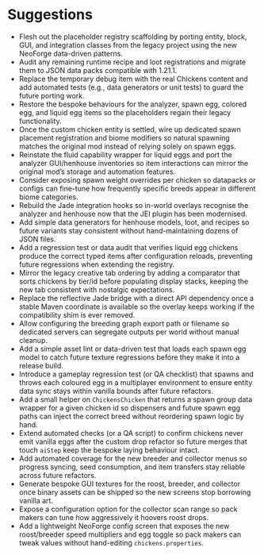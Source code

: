 # Suggestions

- Flesh out the placeholder registry scaffolding by porting entity, block, GUI, and integration classes from the legacy project using the new NeoForge data-driven patterns.
- Audit any remaining runtime recipe and loot registrations and migrate them to JSON data packs compatible with 1.21.1.
- Replace the temporary debug item with the real Chickens content and add automated tests (e.g., data generators or unit tests) to guard the future porting work.
- Restore the bespoke behaviours for the analyzer, spawn egg, colored egg, and liquid egg items so the placeholders regain their legacy functionality.
- Once the custom chicken entity is settled, wire up dedicated spawn placement registration and biome modifiers so natural spawning matches the original mod instead of relying solely on spawn eggs.
- Reinstate the fluid capability wrapper for liquid eggs and port the analyzer GUI/henhouse inventories so item interactions can mirror the original mod’s storage and automation features.
- Consider exposing spawn weight overrides per chicken so datapacks or configs can fine-tune how frequently specific breeds appear in different biome categories.
- Rebuild the Jade integration hooks so in-world overlays recognise the analyzer and henhouse now that the JEI plugin has been modernised.
- Add simple data generators for henhouse models, loot, and recipes so future variants stay consistent without hand-maintaining dozens of JSON files.
- Add a regression test or data audit that verifies liquid egg chickens produce the correct typed items after configuration reloads, preventing future regressions when extending the registry.
- Mirror the legacy creative tab ordering by adding a comparator that sorts chickens by tier/id before populating display stacks, keeping the new tab consistent with nostalgic expectations.
- Replace the reflective Jade bridge with a direct API dependency once a stable Maven coordinate is available so the overlay keeps working if the compatibility shim is ever removed.
- Allow configuring the breeding graph export path or filename so dedicated servers can segregate outputs per world without manual cleanup.
- Add a simple asset lint or data-driven test that loads each spawn egg model to catch future texture regressions before they make it into a release build.
- Introduce a gameplay regression test (or QA checklist) that spawns and throws each coloured egg in a multiplayer environment to ensure entity data sync stays within vanilla bounds after future refactors.
- Add a small helper on `ChickensChicken` that returns a spawn group data wrapper for a given chicken id so dispensers and future spawn egg paths can inject the correct breed without reordering spawn logic by hand.
- Extend automated checks (or a QA script) to confirm chickens never emit vanilla eggs after the custom drop refactor so future merges that touch `aiStep` keep the bespoke laying behaviour intact.
- Add automated coverage for the new breeder and collector menus so progress syncing, seed consumption, and item transfers stay reliable across future refactors.
- Generate bespoke GUI textures for the roost, breeder, and collector once binary assets can be shipped so the new screens stop borrowing vanilla art.
- Expose a configuration option for the collector scan range so pack makers can tune how aggressively it hoovers roost drops.
- Add a lightweight NeoForge config screen that exposes the new roost/breeder speed multipliers and egg toggle so pack makers can tweak values without hand-editing `chickens.properties`.
